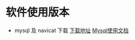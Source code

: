 # 软件使用版本
+ mysql 及 navicat 下载
[下载地址](https://pan.baidu.com/s/1xpzXW_btVWEkDJQB5AK1tQ)
[Mysql使用文档](https://dev.mysql.com/doc/refman/8.0/en/windows-installation.html)
